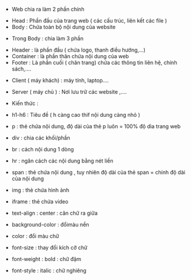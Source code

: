 - Web chia ra làm 2 phần chính
+ Head : Phần đầu của trang web ( các cấu trúc, liên kết các file )
+ Body : Chứa toàn bộ nội dung của website

- Trong Body : chia làm 3 phần
+ Header : là phần đầu ( chứa logo, thanh điều hướng,...)
+ Container : là phần thân chứa nội dung của web
+ Footer : Là phần cuối ( chân trang) chứa các thông tin liên hệ, chính sách,....


- Client ( máy khách) : máy tính, laptop....
- Server ( máy chủ ) : Nơi lưu trữ các website ,....

- Kiến thức : 
+ h1-h6 : Tiêu đề ( h càng cao thif nội dung càng nhỏ )
+ p : thẻ chứa nội dung, độ dài của thẻ p luôn = 100% độ dìa trang web
+ div : chia các khối/phần
+ br : cách nội dung 1 dòng
+ hr : ngăn cách các nội dung bằng nét liền
+ span : thẻ chứa nội dung , tuy nhiên độ dài  của thẻ span = chính độ dài của nội dung
+ img : thẻ chứa hình ảnh
+ iframe : thẻ chứa video


+ text-align : center : căn chữ ra giữa
+ background-color : đổimàu nền
+ color : đổi màu chữ
+ font-size : thay đổi kích cỡ chữ 
+ font-weight : bold : chữ đậm
+ font-style : italic : chữ nghiêng
